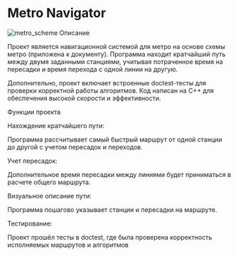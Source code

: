 # Metro Navigator
![metro_scheme](https://github.com/user-attachments/assets/595adc6a-6f61-49bd-9a91-678c9cb1ae45)
Описание

Проект является навигационной системой для метро на основе схемы метро (приложена к документу). Программа находит кратчайший путь между двумя заданными станциями, учитывая потраченное время на пересадки и время перехода с одной линии на другую.

Дополнительно, проект включает встроенные doctest-тесты для проверки корректной работы алгоритмов. Код написан на C++ для обеспечения высокой скорости и эффективности.

Функции проекта

Нахождение кратчайшего пути:

Программа рассчитывает самый быстрый маршрут от одной станции до другой с учетом пересадок и переходов.

Учет пересадок:

Дополнительное время пересадки между линиями будет приниматься в расчете общего маршрута.

Визуальное описание пути:

Программа пошагово указывает станции и пересадки на маршруте.

Тестирование:

Проект прошёл тесты в doctest, где была проверена корректность исполняемых маршрутов и алгоритмов
